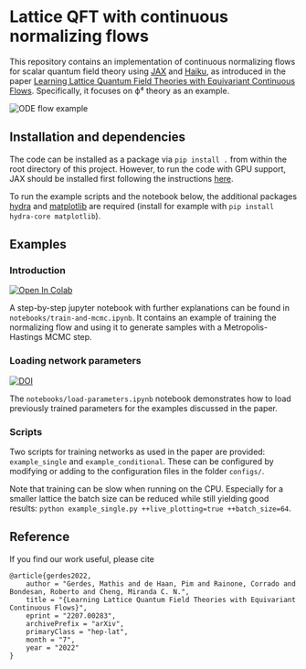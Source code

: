 # Lattice QFT with continuous normalizing flows

This repository contains an implementation of continuous normalizing flows for scalar quantum field theory using 
[JAX](https://github.com/google/jax) and [Haiku](https://github.com/deepmind/dm-haiku),
as introduced in the paper [Learning Lattice Quantum Field Theories with Equivariant Continuous Flows](https://arxiv.org/abs/2207.00283).
Specifically, it focuses on ϕ⁴ theory as an example.

![ODE flow example](flow_example.gif)

## Installation and dependencies
The code can be installed as a package via `pip install .` from
within the root directory of this project.
However, to run the code with GPU support, JAX should be installed first following the instructions [here](https://github.com/google/jax#installation).

To run the example scripts and the notebook below,
the additional packages [hydra](https://hydra.cc/) and [matplotlib](https://matplotlib.org/) are required
(install for example with `pip install hydra-core matplotlib`).

## Examples

### Introduction 
[![Open In Colab](https://colab.research.google.com/assets/colab-badge.svg)](https://colab.research.google.com/github/mathisgerdes/continuous-flow-lft/blob/master/notebooks/train-and-mcmc.ipynb)

A step-by-step jupyter notebook with further explanations can be found in `notebooks/train-and-mcmc.ipynb`.
It contains an example of training the normalizing flow and using it to generate samples with a Metropolis-Hastings MCMC step.

### Loading network parameters
[![DOI](https://zenodo.org/badge/DOI/10.5281/zenodo.7547918.svg)](https://doi.org/10.5281/zenodo.7547918)

The `notebooks/load-parameters.ipynb` notebook demonstrates how to load previously trained parameters for the examples discussed in the paper.

### Scripts
Two scripts for training networks as used in the paper are provided: `example_single` and `example_conditional`.
These can be configured by modifying or adding to the configuration files in the folder `configs/`.

Note that training can be slow when running on the CPU.
Especially for a smaller lattice the batch size can be reduced while still yielding good results:
`python example_single.py ++live_plotting=true ++batch_size=64`.

## Reference
If you find our work useful, please cite
```
@article{gerdes2022,
    author = "Gerdes, Mathis and de Haan, Pim and Rainone, Corrado and Bondesan, Roberto and Cheng, Miranda C. N.",
    title = "{Learning Lattice Quantum Field Theories with Equivariant Continuous Flows}",
    eprint = "2207.00283",
    archivePrefix = "arXiv",
    primaryClass = "hep-lat",
    month = "7",
    year = "2022"
}
```
